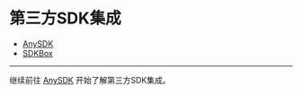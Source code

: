 # 第三方SDK集成

- [AnySDK](anysdk-overview.md)
- [SDKBox](sdkbox.md)

<hr>

继续前往 [AnySDK](anysdk.md) 开始了解第三方SDK集成。
